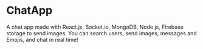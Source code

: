 # ChatApp

A chat app made with React.js, Socket.io, MongoDB, Node.js, Firebase storage to send images.
You can search users, send images, messages and Emojis, and chat in real time!
